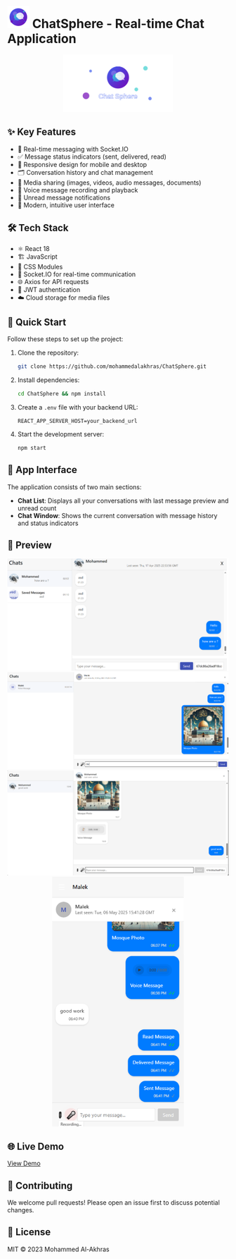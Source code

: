 #  <img src="public/logo.svg" width="50" alt="ChatSphere Logo"> ChatSphere - Real-time Chat Application

<div align="center">
  <img src="public/thumbnail.svg" width="250" alt="ChatSphere Logo">
</div>

## ✨ Key Features
- 🚀 Real-time messaging with Socket.IO
- ✅ Message status indicators (sent, delivered, read)
- 📱 Responsive design for mobile and desktop
- 🗂 Conversation history and chat management
- 📸 Media sharing (images, videos, audio messages, documents)
- 🎤 Voice message recording and playback
- 🔔 Unread message notifications
- 🎨 Modern, intuitive user interface

## 🛠 Tech Stack
- ⚛️ React 18
- 🏗️ JavaScript
- 🎨 CSS Modules
- 🔌 Socket.IO for real-time communication
- 🌐 Axios for API requests
- 🔐 JWT authentication
- ☁️ Cloud storage for media files

## 🚀 Quick Start
Follow these steps to set up the project:

1. Clone the repository:
    ```bash
    git clone https://github.com/mohammedalakhras/ChatSphere.git
    ```

2. Install dependencies:
    ```bash
    cd ChatSphere && npm install
    ```

3. Create a `.env` file with your backend URL:
    ```
    REACT_APP_SERVER_HOST=your_backend_url
    ```

4. Start the development server:
    ```bash
    npm start
    ```

## 📱 App Interface

The application consists of two main sections:
- **Chat List**: Displays all your conversations with last message preview and unread count
- **Chat Window**: Shows the current conversation with message history and status indicators

## 📸 Preview
<div align="center">
  <img src="public/preview.PNG" width="600" alt="ChatSphere Preview">
</div>
<div align="center">
  <img src="public/preview2.png" width="600" alt="ChatSphere Preview">
</div>
<div align="center">
  <img src="public/preview3.png" width="600" alt="ChatSphere Preview">
</div>
<div align="center">
  <img src="public/preview4.png" width="300" alt="ChatSphere Preview">
</div>


## 🌐 Live Demo
[View Demo](https://chat-sphere-five.vercel.app/)

## 🤝 Contributing
We welcome pull requests! Please open an issue first to discuss potential changes.

## 📜 License
MIT © 2023 Mohammed Al-Akhras
